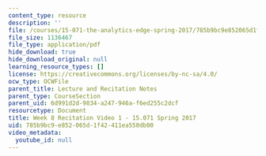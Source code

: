 ```yaml
---
content_type: resource
description: ''
file: /courses/15-071-the-analytics-edge-spring-2017/785b9bc9e852065d1f42411ea550db00_MIT15_071S17_Unit8_Recitation.pdf
file_size: 1136467
file_type: application/pdf
hide_download: true
hide_download_original: null
learning_resource_types: []
license: https://creativecommons.org/licenses/by-nc-sa/4.0/
ocw_type: OCWFile
parent_title: Lecture and Recitation Notes
parent_type: CourseSection
parent_uid: 6d991d2d-9834-a247-946a-f6ed255c2dcf
resourcetype: Document
title: Week 8 Recitation Video 1 - 15.071 Spring 2017
uid: 785b9bc9-e852-065d-1f42-411ea550db00
video_metadata:
  youtube_id: null
---
```

